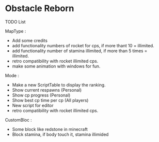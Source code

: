 # Obstacle Reborn

TODO List

MapType :
- Add some credits
- add functionality numbers of rocket for cps, if more thant 10 = illimited.
- add functionality number of stamina illimited, if more than 5 times = illimited.
- retro compatibility with rocket illimited cps.
- make some animation with windows for fun.

Mode :
- Make a new ScriptTable to display the ranking.
- Show current respawns (Personal)
- Show cp progress (Personal)
- Show best cp time per cp (All players)
- New script for editor
- retro compatibility with rocket illimited cps.

CustomBloc :
- Some block like redstone in minecraft
- Block stamina, if body touch it, stamina illimided
